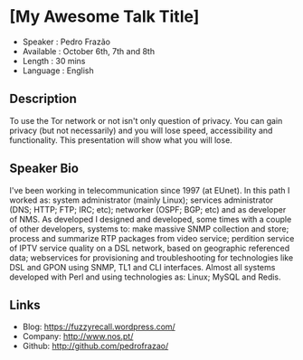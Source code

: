 [My Awesome Talk Title]
========================

* Speaker   : Pedro Frazão
* Available : October 6th, 7th and 8th
* Length    : 30 mins
* Language  : English

Description
-----------

To use the Tor network or not isn't only question of privacy. You can
gain privacy (but not necessarily) and you will lose speed,
accessibility and functionality. This presentation will show what you will lose.

Speaker Bio
-----------

I've been working in telecommunication since 1997 (at EUnet). In this
path I worked as: system administrator (mainly Linux); services
administrator (DNS; HTTP; FTP; IRC; etc); networker (OSPF; BGP; etc)
and as developer of NMS. As developed I designed and developed, some
times with a couple of other developers, systems to: make massive SNMP
collection and store; process and summarize RTP packages from video
service; perdition service of IPTV service quality on a DSL network,
based on geographic referenced data; webservices for provisioning and
troubleshooting for technologies like DSL and GPON using SNMP, TL1 and
CLI interfaces. Almost all systems developed with Perl and using
technologies as: Linux; MySQL and Redis.


Links
-----

* Blog: https://fuzzyrecall.wordpress.com/
* Company: http://www.nos.pt/
* Github: http://github.com/pedrofrazao/